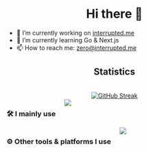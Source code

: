 <div align="center"><h1>Hi there 👋</h1></div>

- 🔭 I’m currently working on [interrupted.me](https://interrupted.me)
- 🌱 I’m currently learning Go & Next.js
- 📫 How to reach me: zero@interrupted.me
<div align="center">
  <h2>Statistics</h2>
  <br>
  <a href="https://git.io/streak-stats"><img src="https://github-readme-streak-stats.herokuapp.com?user=Z3R0zz&theme=tokyonight&date_format=j%20M%5B%20Y%5D" alt="GitHub Streak" /></a>
</div>
<div align="center" style="display: flex; gap: 20px;">
  <h3>🛠 I mainly use</h3>
  <a href="https://skillicons.dev">
    <img src="https://skillicons.dev/icons?i=html,htmx,css,sass,tailwind,js,ts,nodejs,php,laravel,go,mysql,postgres,cassandra,redis,sqlite,sequelize,webpack,vite,npm" />
  </a>
</div>
<div align="center" style="display: flex; gap: 20px;">
  <h3>⚙️ Other tools & platforms I use</h3>
  <a href="https://skillicons.dev">
    <img src="https://skillicons.dev/icons?i=windows,ubuntu,arch,bash,cloudflare,aws,docker,figma,grafana,vscode,phpstorm,androidstudio,postman,raspberrypi,wordpress" />
  </a>
</div>
